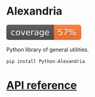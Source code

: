 # Alexandria

![alt text](tests/coverage/coverage.svg ".coverage available in tests/coverage/")

Python library of general utilities.

    pip install Python-Alexandria

# [API reference]()
